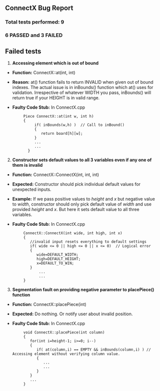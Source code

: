 ConnectX Bug Report
---------

### Total tests performed: 9
### 6 PASSED and 3 FAILED


Failed tests
---------
1. **Accessing element which is out of bound**
 * **Function:** ConnectX::at(int, int)
 * **Reason:** at() function fails to return INVALID when given out of bound indexes.
	The actual issue is in inBounds() function which at() uses for validation. Irrespective of whatever WIDTH you pass, inBounds() will return true if your HEIGHT is in valid range.
 * **Faulty Code Stub:** In ConnectX.cpp


            Piece ConnectX::at(int w, int h)
            {
	             if( inBounds(w,h) )  // Call to inBound()
	             {
	                return board[h][w];
	             }
	             ...
	             ...
	          }

2. **Constructor sets default values to all 3 variables even if any one of them is invalid**
 * **Function:** ConnectX::ConnectX(int, int, int)
 * **Expected:** Constructor should pick individual default values for unexpected inputs.
 * **Example:** If we pass positive values to *height* and *x* but negative value to *width*, constructor should only pick default value of *width* and use provided *height* and *x*. But here it sets default value to all three variables.
 * **Faulty Code Stub:** In ConnectX.cpp


            ConnectX::ConnectX(int wide, int high, int x)
            {   
	           //invalid input resets everything to default settings
	           if( wide <= 0 || high <= 0 || x <= 0)  // Logical error
	           {
		          wide=DEFAULT_WIDTH;
		          high=DEFAULT_HEIGHT;
		          x=DEFAULT_TO_WIN;
	           }
                   ...
                   ...
            }

3. **Segmentation fault on providing negative parameter to placePiece() function**
 * **Function:** ConnectX::placePiece(int)
 * **Expected:** Do nothing. Or notify user about invalid position.
 * **Faulty Code Stub:** In ConnectX.cpp

            void ConnectX::placePiece(int column)
            {
               for(int i=height-1; i>=0; i--)
               {
                  if( at(column,i) == EMPTY && inBounds(column,i) ) // Accessing element without verifying column value.
                  {
                     ...
                     ...
                  }
               }
               ...
            }
